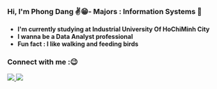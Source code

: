 ### **Hi, I'm Phong Dang ✌😁- Majors : Information Systems 🔄**
- **I'm currently studying at Industrial University Of HoChiMinh City**
- **I wanna be a Data Analyst professional**
- **Fun fact : I like walking and feeding birds**

### **Connect with me :😉**
<a href="https://facebook.com/phongdang5652" target="_blank"><img src="https://img.icons8.com/bubbles/50/000000/facebook-new.png"/>
<a href="http://www.linkedin.com/in/phong-dang-a210931b6"><img src="https://img.icons8.com/bubbles/50/000000/linkedin.png"/>



